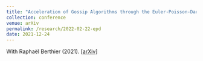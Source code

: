 ```yaml
---
title: "Acceleration of Gossip Algorithms through the Euler-Poisson-Darboux Equation"
collection: conference
venue: arXiv 
permalink: /research/2022-02-22-epd
date: 2021-12-24
---
```


With Rapha&euml;l Berthier (2021). 
\[[arXiv](https://arxiv.org/abs/2202.10742)\]
